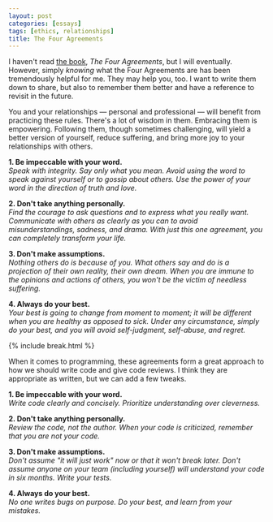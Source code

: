 ```yaml
---
layout: post
categories: [essays]
tags: [ethics, relationships]
title: The Four Agreements
---
```


I haven't read [the book](https://en.wikipedia.org/wiki/Don_Miguel_Ruiz#The_Four_Agreements), *The Four Agreements*, but I will eventually. However, simply *knowing* what the Four Agreements are has been tremendously helpful for me. They may help you, too. I want to write them down to share, but also to remember them better and have a reference to revisit in the future.

<!--excerpt-->

You and your relationships &mdash; personal and professional &mdash; will benefit from practicing these rules. There's a lot of wisdom in them. Embracing them is empowering. Following them, though sometimes challenging, will yield a better version of yourself, reduce suffering, and bring more joy to your relationships with others.

**1. Be impeccable with your word.**<br />
*Speak with integrity. Say only what you mean. Avoid using the word to speak against yourself or to gossip about others. Use the power of your word in the direction of truth and love.*

**2. Don't take anything personally.**<br />
*Find the courage to ask questions and to express what you really want. Communicate with others as clearly as you can to avoid misunderstandings, sadness, and drama. With just this one agreement, you can completely transform your life.*

**3. Don't make assumptions.**<br />
*Nothing others do is because of you. What others say and do is a projection of their own reality, their own dream. When you are immune to the opinions and actions of others, you won't be the victim of needless suffering.*

**4. Always do your best.**<br />
*Your best is going to change from moment to moment; it will be different when you are healthy as opposed to sick. Under any circumstance, simply do your best, and you will avoid self-judgment, self-abuse, and regret.*

{% include break.html %}

When it comes to programming, these agreements form a great approach to how we should write code and give code reviews. I think they are appropriate as written, but we can add a few tweaks.

**1. Be impeccable with your word.**<br />
*Write code clearly and concisely. Prioritize understanding over cleverness.*

**2. Don't take anything personally.**<br />
*Review the code, not the author. When your code is criticized, remember that you are not your code.*

**3. Don't make assumptions.**<br />
*Don't assume "it will just work" now or that it won't break later. Don't assume anyone on your team (including yourself) will understand your code in six months. Write your tests.*

**4. Always do your best.**<br />
*No one writes bugs on purpose. Do your best, and learn from your mistakes.*
